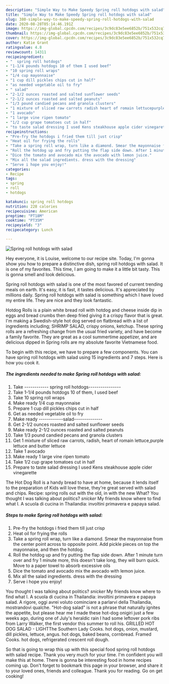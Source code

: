 ```yaml
---
description: "Simple Way to Make Speedy Spring roll hotdogs with salad"
title: "Simple Way to Make Speedy Spring roll hotdogs with salad"
slug: 380-simple-way-to-make-speedy-spring-roll-hotdogs-with-salad
date: 2020-08-28T05:14:46.191Z
image: https://img-global.cpcdn.com/recipes/3c9dc83e5ee6852b/751x532cq70/spring-roll-hotdogs-with-salad-recipe-main-photo.jpg
thumbnail: https://img-global.cpcdn.com/recipes/3c9dc83e5ee6852b/751x532cq70/spring-roll-hotdogs-with-salad-recipe-main-photo.jpg
cover: https://img-global.cpcdn.com/recipes/3c9dc83e5ee6852b/751x532cq70/spring-roll-hotdogs-with-salad-recipe-main-photo.jpg
author: Katie Grant
ratingvalue: 4.8
reviewcount: 14311
recipeingredient:
- "  spring roll hotdogs"
- "1-1/4 pounds hotdogs 10 of them I used beef"
- "10 spring roll wraps"
- "1/4 cup mayonnaise"
- "1 cup dill pickles chips cut in half"
- "as needed vegetable oil to fry"
- " salad"
- "2-1/2 ounces roasted and salted sunflower seeds"
- "2-1/2 ounces roasted and salted peanuts"
- "1/3 pound candied pecans and granola clusters"
- "1 mixture of sliced raw carrots radish heart of romain lettucepurple lettuce and butter lettuce"
- "1 avocado"
- "1 large vine ripen tomato"
- "1/2 cup grape tomatoes cut in half"
- "to taste salad dressing I used Kens steakhouse apple cider vinegarette"
recipeinstructions:
- "Pre-fry the hotdogs i fried them till just crisp"
- "Heat oil for frying the rolls"
- "Take a spring roll wrap, turn like a diamond. Smear the mayonnaise from the center point across to opposite point. Add pickle pieces on top the mayonnaise, and then the hotdog."
- "Roll the hotdog up and fry putting the flap side down. After 1 minute turn over and fry 1 minute more, this doesn&#39;t take long, they will burn quick. Move to a paper towel to absorb excessive oils"
- "Dice the tomato and avocado mix the avocado with lemon juice."
- "Mix all the salad ingredients. dress with the dressing"
- "Serve i hope you enjoy!"
categories:
- Recipe
tags:
- spring
- roll
- hotdogs

katakunci: spring roll hotdogs 
nutrition: 228 calories
recipecuisine: American
preptime: "PT18M"
cooktime: "PT35M"
recipeyield: "3"
recipecategory: Lunch

---
```



![Spring roll hotdogs with salad](https://img-global.cpcdn.com/recipes/3c9dc83e5ee6852b/751x532cq70/spring-roll-hotdogs-with-salad-recipe-main-photo.jpg)

Hey everyone, it is Louise, welcome to our recipe site. Today, I'm gonna show you how to prepare a distinctive dish, spring roll hotdogs with salad. It is one of my favorites. This time, I am going to make it a little bit tasty. This is gonna smell and look delicious.

Spring roll hotdogs with salad is one of the most favored of current trending meals on earth. It's easy, it is fast, it tastes delicious. It's appreciated by millions daily. Spring roll hotdogs with salad is something which I have loved my entire life. They are nice and they look fantastic.

Hotdog Rolls is a plain white bread roll with hotdog and cheese inside dip in eggs and bread crumbs then deep fried giving it a crispy flavor that is great. I&#39;m making a Swedish-style hot dog served on flatbread with a list of ingredients including; SHRIMP SALAD, crispy onions, ketchup. These spring rolls are a refreshing change from the usual fried variety, and have become a family favorite. They are great as a cool summertime appetizer, and are delicious dipped in Spring rolls are my absolute favorite Vietnamese food.


To begin with this recipe, we have to prepare a few components. You can have spring roll hotdogs with salad using 15 ingredients and 7 steps. Here is how you cook it.

<!--inarticleads1-->

##### The ingredients needed to make Spring roll hotdogs with salad:

1. Take  ------------ spring roll hotdogs----------------
1. Take 1-1/4 pounds hotdogs 10 of them, I used beef
1. Take 10 spring roll wraps
1. Make ready 1/4 cup mayonnaise
1. Prepare 1 cup dill pickles chips cut in half
1. Get as needed vegetable oil to fry
1. Make ready  ------------salad--------------
1. Get 2-1/2 ounces roasted and salted sunflower seeds
1. Make ready 2-1/2 ounces roasted and salted peanuts
1. Take 1/3 pound candied pecans and granola clusters
1. Get 1 mixture of sliced raw carrots, radish, heart of romain lettuce,purple lettuce and butter lettuce
1. Take 1 avocado
1. Make ready 1 large vine ripen tomato
1. Take 1/2 cup grape tomatoes cut in half
1. Prepare to taste salad dressing I used Kens steakhouse apple cider vinegarette


The Hot Dog Roll is a handy bread to have at home, because it lends itself to the preparation of Kids will love these, they&#39;re great served with salad and chips. Recipe: spring rolls out with the old, in with the new What? You thought I was talking about politics? *snicker* My friends know where to find what I. A scuola di cucina in Thailandia: involtini primavera e papaya salad. 

<!--inarticleads2-->

##### Steps to make Spring roll hotdogs with salad:

1. Pre-fry the hotdogs i fried them till just crisp
1. Heat oil for frying the rolls
1. Take a spring roll wrap, turn like a diamond. Smear the mayonnaise from the center point across to opposite point. Add pickle pieces on top the mayonnaise, and then the hotdog.
1. Roll the hotdog up and fry putting the flap side down. After 1 minute turn over and fry 1 minute more, this doesn&#39;t take long, they will burn quick. Move to a paper towel to absorb excessive oils
1. Dice the tomato and avocado mix the avocado with lemon juice.
1. Mix all the salad ingredients. dress with the dressing
1. Serve i hope you enjoy!


You thought I was talking about politics? *snicker* My friends know where to find what I. A scuola di cucina in Thailandia: involtini primavera e papaya salad. A rigore, oggi avrei voluto cominciare a parlarvi della Thailandia, mostrandovi qualche. &#34;Hot-dog salad&#34; is not a phrase that naturally ignites the appetite, but please hear me I made these hot-dog onigiri just a few weeks ago, during one of July&#39;s heraldic rain I had some leftover pork ribs from Larry Walker, the first vendor this summer to roll his. GRILLED HOT DOG SALAD - LIGHTThe Southern Lady Cooks. hot dogs, onion, mustard, dill pickles, lettuce, angus. hot dogs, baked beans, cornbread. Framed Cooks. hot dogs, refrigerated crescent roll dough. 

So that is going to wrap this up with this special food spring roll hotdogs with salad recipe. Thank you very much for your time. I'm confident you will make this at home. There is gonna be interesting food in home recipes coming up. Don't forget to bookmark this page in your browser, and share it to your loved ones, friends and colleague. Thank you for reading. Go on get cooking!
